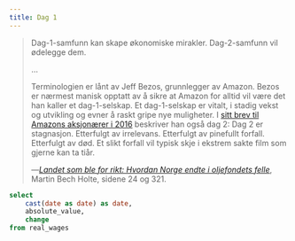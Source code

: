 ```yaml
---
title: Dag 1
---
```


> Dag-1-samfunn kan skape økonomiske mirakler. Dag-2-samfunn vil ødelegge dem.
>
> …
>
> Terminologien er lånt av Jeff Bezos, grunnlegger av Amazon. Bezos er nærmest manisk opptatt av å sikre at Amazon for alltid vil være det han kaller et dag-1-selskap. Et dag-1-selskap er vitalt, i stadig vekst og utvikling og evner å raskt gripe nye muligheter. I [sitt brev til Amazons aksjonærer i 2016](https://www.aboutamazon.com/news/company-news/2016-letter-to-shareholders) beskriver han også dag 2: Dag 2 er stagnasjon. Etterfulgt av irrelevans. Etterfulgt av pinefullt forfall. Etterfulgt av død. Et slikt forfall vil typisk skje i ekstrem sakte film som gjerne kan ta tiår.
>
> —[_Landet som ble for rikt: Hvordan Norge endte i oljefondets felle_](https://www.landetsombleforrikt.no/), Martin Bech Holte, sidene 24 og 321.

```sql real_wages
select
    cast(date as date) as date,
    absolute_value,
    change
from real_wages
```

<LineChart
    data={real_wages}
    subtitle="Kilde: SSB tabell 09786"
    title="Reallønn i 2010-kroner"
    x=date
    y=absolute_value
    y2=change
    chartAreaHeight={500}
/>
